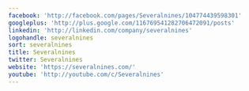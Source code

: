 ```yaml
---
facebook: 'http://facebook.com/pages/Severalnines/104774439598301'
googleplus: 'http://plus.google.com/116769541282706472091/posts'
linkedin: 'http://linkedin.com/company/severalnines'
logohandle: severalnines
sort: severalnines
title: Severalnines
twitter: Severalnines
website: 'https://severalnines.com/'
youtube: 'http://youtube.com/c/Severalnines'
---
```


